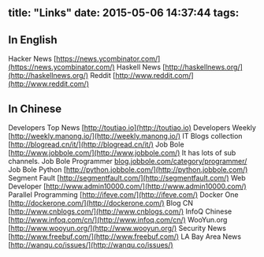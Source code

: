 title: "Links"
date: 2015-05-06 14:37:44
tags:
---

## In English
Hacker News [https://news.ycombinator.com/](https://news.ycombinator.com/)
Haskell News [http://haskellnews.org/](http://haskellnews.org/)
Reddit [http://www.reddit.com/](http://www.reddit.com/)

## In Chinese
Developers Top News [http://toutiao.io](http://toutiao.io)
Developers Weekly [http://weekly.manong.io/](http://weekly.manong.io/)
IT Blogs collection [http://blogread.cn/it/](http://blogread.cn/it/)
Job Bole [http://www.jobbole.com/](http://www.jobbole.com/) It has lots of sub channels.
Job Bole Programmer [blog.jobbole.com/category/programmer/](blog.jobbole.com/category/programmer/)
Job Bole Python [http://python.jobbole.com/](http://python.jobbole.com/)
Segment Fault [http://segmentfault.com/](http://segmentfault.com/)
Web Developer [http://www.admin10000.com/](http://www.admin10000.com/)
Parallel Programming [http://ifeve.com/](http://ifeve.com/)
Docker One [http://dockerone.com/](http://dockerone.com/)
Blog CN [http://www.cnblogs.com/](http://www.cnblogs.com/)
InfoQ Chinese [http://www.infoq.com/cn/](http://www.infoq.com/cn/)
WooYun.org [http://www.wooyun.org/](http://www.wooyun.org/)
Security News [http://www.freebuf.com/](http://www.freebuf.com/)
LA Bay Area News [http://wanqu.co/issues/](http://wanqu.co/issues/)
